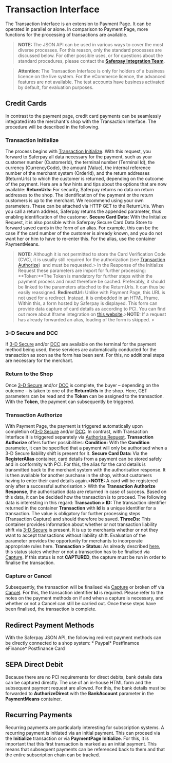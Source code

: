 # Transaction Interface
The Transaction Interface is an extension to Payment Page. It can be operated in parallel or alone. In comparison to Payment Page, more functions for the processing of transactions are available. 

>
><i class="glyphicon glyphicon-hand-right"></i>**NOTE:** The JSON API can be used in various ways to cover the most diverse processes. For this reason, only the standard processes are discussed below. For other possible uses, or for questions about the standard procedures, please contact the [**Saferpay Integration Team**](https://saferpay.github.io/sndbx/contact.html).
>

>
><i class="glyphicon glyphicon-hand-right"></i>**Attention:** The Transaction Interface is only for holders of a business licence on the live system. For the eCommerce licence, the advanced features are not available. The test accounts have business activated by default, for evaluation purposes.
>

## <a name="trx-cc"></a> Credit Cards
In contrast to the payment page, credit card payments can be seamlessly integrated into the merchant's shop with the Transaction Interface. The procedure will be described in the following.

### <a name="trx-ini"></a>Transaction Initialize
The process begins with [Transaction Initialize](https://saferpay.github.io/jsonapi/#Payment_v1_Transaction_Initialize). With this request, you forward to Saferpay all data necessary for the payment, such as your customer number (CustomerId), the terminal number (Terminal Id), the currency (CurrencyCode), the amount (Value), the internal reference number of the merchant system (OrderId), and the return addresses (ReturnUrls) to which the customer is returned, depending on the outcome of the payment.
Here are a few hints and tips about the options that are now available:
**ReturnUrls:** For security, Saferpay returns no data on return addresses to the shop. The identification of the payment or the return customers is up to the merchant. We recommend using your own parameters. These can be attached via HTTP GET to the ReturnUrls. When you call a return address, Saferpay returns the appended parameter, thus enabling identification of the customer.
**Secure Card Data:** With the Initialize Request, it is also possible within Saferpay Secure Card Data Store to forward saved cards in the form of an alias. For example, this can be the case if the card number of the customer is already known, and you do not want her or him to have to re-enter this. For the alias, use the container PaymentMeans.
>**NOTE:** Although it is not permitted to store the Card Verification Code (CVC), it is usually still required for the authorization (see [Transaction Authorize](#transaction-authorize))  and must be requested.>
In the Response of the Initialize Request these parameters are import for further processing:
**Token:**The Token is mandatory for further steps within the payment process and must therefore be cached. Preferably, it should be linked to the parameters attached to the ReturnUrls. It can thus be easily reassigned.
**RedirectUrl:** Unlike with Payment Page, this URL is not used for a redirect. Instead, it is embedded in an HTML Iframe. Within this, a form hosted by Saferpay is displayed. This form can provide data capture of card details as according to PCI. You can find out more about Iframe integration on [this website](https://saferpay.github.io/sndbx/CssiFrame.html).>**NOTE:** If a request has already forwarded an alias, loading of the form is skipped. >
### <a name="trx-3ds"></a> 3-D Secure and DCC
If [3-D Secure](https://saferpay.github.io/sndbx/index.html#3ds) and/or [DCC](https://saferpay.github.io/sndbx/index.html#dcc) are available on the terminal for the payment method being used, these services are automatically conducted for the transaction as soon as the form has been sent. For this, no additional steps are necessary for the merchant. 
### <a name="trx-retshop"></a>Return to the Shop
Once [3-D Secure](https://saferpay.github.io/sndbx/index.html#3ds) and/or [DCC](https://saferpay.github.io/sndbx/index.html#dcc) is complete, the buyer – depending on the outcome – is taken to one of the **ReturnUrls** in the shop. Here, GET parameters can be read and the **Token** can be assigned to the transaction. With the **Token**, the payment can subsequently be triggered.
### <a name="trx-ta"></a>Transaction Authorize
With Payment Page, the payment is triggered automatically upon completion of[3-D Secure](https://saferpay.github.io/sndbx/index.html#3ds) and/or [DCC](https://saferpay.github.io/sndbx/index.html#dcc). In contrast, with Transaction Interface it is triggered separately via [Authorize Request](https://saferpay.github.io/jsonapi/#Payment_v1_Transaction_Authorize).
**Transaction Authorize** offers further possibilities:
**Condition:** With the **Condition** parameter, it can be specified that a payment will only be authorised when a 3-D Secure liability shift is present for it.
**Secure Card Data:** Via the **RegisterAlias** container, card details from a payment can be stored safely and in conformity with PCI. For this, the alias for the card details is transmitted back to the merchant system with the authorisation response. It is then available for another purchase in the shop, without customers having to enter their card details again.>**NOTE:** A card will be registered only after a successful authorisation.>
With the **Transaction Authorize Response**, the authorisation data are returned in case of success. Based on this data, it can be decided how the transaction is to proceed. The following data is interesting in this regard:
**Transaction > ID:** The transaction identifier returned in the container **Transaction** with **Id** is a unique identifier for a transaction. The value is obligatory for further processing steps (Transaction Capture) and should therefore be saved.
**ThreeDs:** This container provides information about whether or not transaction liability shift via [3-D Secure](https://saferpay.github.io/sndbx/index.html#3ds) is present. It is up to merchants whether or not they want to accept transactions without liability shift. Evaluation of the parameter provides the opportunity for merchants to incorporate appropriate rules here.
**Transaction > Status:** As already described [here](https://saferpay.github.io/sndbx/General.html#capture-batch), this status states whether or not a transaction has to be finalised via [Capture](https://saferpay.github.io/jsonapi/#Payment_v1_Transaction_Capture). If this status is not **CAPTURED**, the capture must be run in order to finalise the transaction.
### <a name="trx-captcancel"></a>Capture or Cancel
Subsequently, the transaction will be finalised via [Capture](https://saferpay.github.io/jsonapi/#Payment_v1_Transaction_Capture) or broken off via [Cancel](https://saferpay.github.io/jsonapi/#Payment_v1_Transaction_Cancel). For this, the transaction identifier **Id** is required. Please refer to the notes on the payment methods on if and when a capture is necessary, and whether or not a Cancel can still be carried out.
Once these steps have been finalised, the transaction is complete.
## <a name="trx-redpaymethod"></a> Redirect Payment Methods
With the Saferpay JSON API, the following redirect payment methods can be directly connected to a shop system:
* Paypal* Postfinamce eFinance* Postfinance Card
## <a name="trx-sepa"></a> SEPA Direct Debit
Because there are no PCI requirements for direct debits, bank details data can be captured directly. The use of an in-house HTML form and the subsequent payment request are allowed. For this, the bank details must be forwarded to **AuthorizeDirect** with the **BankAccount** parameter in the **PaymentMeans** container.
## <a name="trx-recurring"></a> Recurring Payments
Recurring payments are particularly interesting for subscription systems. A recurring payment is initiated via an initial payment. This can proceed via the **Initialize** transaction or via **PaymentPage Initialize**. For this, it is important that this first transaction is marked as an initial payment. This means that subsequent payments can be referenced back to them and that the entire subscription chain can be tracked.
